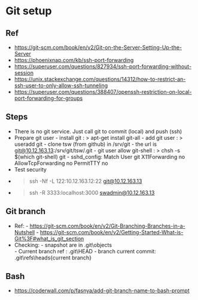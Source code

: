 # Git setup 
## Ref 
- https://git-scm.com/book/en/v2/Git-on-the-Server-Setting-Up-the-Server
- https://phoenixnap.com/kb/ssh-port-forwarding
- https://superuser.com/questions/827934/ssh-port-forwarding-without-session
- https://unix.stackexchange.com/questions/14312/how-to-restrict-an-ssh-user-to-only-allow-ssh-tunneling
- https://superuser.com/questions/388407/openssh-restriction-on-local-port-forwarding-for-groups

## Steps
- There is no git service. Just call git to commit (local) and push (ssh)
- Prepare git user
       - install git : > apt-get install git-all
       - add git user : > useradd git 
       - clone tsw (from github) in /srv/git
       - the url is git@10.12.163.13:/srv/git/tsw/.git 
       - git user allow git-shell : > chsh -s $(which git-shell) git 
       - sshd_config:
              Match User git
                     X11Forwarding no
                     AllowTcpForwarding no
                     PermitTTY no
- Test security 
- > ssh -Nf -L 122:10.12.163.12:22 git@10.12.163.13
- > ssh -R 3333:localhost:3000 swadmin@10.12.163.13

## Git branch 
- Ref:
       - https://git-scm.com/book/en/v2/Git-Branching-Branches-in-a-Nutshell
       - https://git-scm.com/book/en/v2/Getting-Started-What-is-Git%3F#what_is_git_section
- Checking:
       - snapshot are in \.git\objects\
       - Current branch ref : \.git\HEAD
       - branch current commit: \.git\refs\heads\{current branch}


## Bash 
- https://coderwall.com/p/fasnya/add-git-branch-name-to-bash-prompt